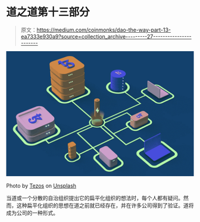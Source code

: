 # 道之道第十三部分

> 原文：<https://medium.com/coinmonks/dao-the-way-part-13-ea7333e930a9?source=collection_archive---------27----------------------->

![](img/590066cef50cdfc67dff65d1d8bb742c.png)

Photo by [Tezos](https://unsplash.com/@tezos?utm_source=unsplash&utm_medium=referral&utm_content=creditCopyText) on [Unsplash](https://unsplash.com/s/photos/decentralization?utm_source=unsplash&utm_medium=referral&utm_content=creditCopyText)

当道或一个分散的自治组织提出它的扁平化组织的想法时，每个人都有疑问。然而，这种扁平化组织的思想在道之前就已经存在，并在许多公司得到了验证。道将成为公司的一种形式。